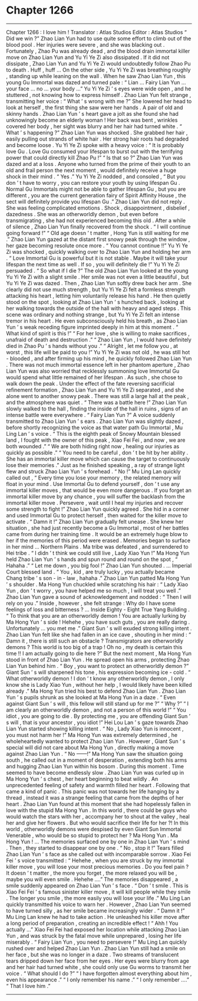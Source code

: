 
# Chapter 1266


---

Chapter 1266 : I love him !
Translator :
Atlas Studios
Editor :
Atlas Studios
“ Did we win ?” Zhao Lian Yun had to use quite some effort to climb out of the blood pool .
Her injuries were severe , and she was blacking out .
Fortunately , Zhao Pu was already dead , and the blood drain immortal killer move on Zhao Lian Yun and Yu Yi Ye Zi also dissipated .
If it did not dissipate , Zhao Lian Yun and Yu Yi Ye Zi would undoubtedly follow Zhao Pu to death .
Huff , huff …
On the other side , Yu Yi Ye Zi was breathing roughly , standing up while leaning on the wall .
When he saw Zhao Lian Yun , this young Gu Immortal was dazed and turned pale : “ Lian … Fairy Lian Yun … your face … no … your body …”
Yu Yi Ye Zi ’ s eyes were wide open , and he stuttered , not knowing how to express himself .
Zhao Lian Yun felt strange , transmitting her voice : “ What ’ s wrong with me ?”
She lowered her head to look at herself , the first thing she saw were her hands .
A pair of old and skinny hands .
Zhao Lian Yun ’ s heart gave a jolt as she found she had unknowingly become an elderly woman !
Her back was bent , wrinkles covered her body , her sight was blurry and her hair had turned white .
“ What ’ s happening ?” Zhao Lian Yun was shocked .
She grabbed her hair , easily pulling out strands of white hair . Her strong hair roots had degraded and become loose .
Yu Yi Ye Zi spoke with a heavy voice : “ It is probably love Gu . Love Gu consumed your lifespan to burst out with the terrifying power that could directly kill Zhao Pu !”
“ Is that so ?” Zhao Lian Yun was dazed and at a loss .
Anyone who turned from the prime of their youth to an old and frail person the next moment , would definitely receive a huge shock in their mind .
“ Yes .” Yu Yi Ye Zi nodded , and consoled , “ But you don ’ t have to worry , you can restore your youth by using lifespan Gu . Normal Gu Immortals might not be able to gather lifespan Gu , but you are different , you are the current generation fairy of Spirit Affinity House , the sect will definitely provide you lifespan Gu .”
Zhao Lian Yun did not reply .
She was feeling complicated emotions . Shock , disappointment , disbelief , dazedness .
She was an otherworldly demon , but even before transmigrating , she had not experienced becoming this old .
After a while of silence , Zhao Lian Yun finally recovered from the shock .
“ I will continue going forward !”
“ Old age doesn ’ t matter , Hong Yun is still waiting for me .”
Zhao Lian Yun gazed at the distant first snowy peak through the window , her gaze becoming resolute once more .
“ You cannot continue !!” Yu Yi Ye Zi was shocked , quickly walking over to Zhao Lian Yun and holding her arm .
“ Love Immortal Gu is powerful but it is not stable . Maybe it will take your lifespan the next time as well . If so , you will definitely die !” Yu Yi Ye Zi persuaded .
“ So what if I die ?” The old Zhao Lian Yun looked at the young Yu Yi Ye Zi with a slight smile .
Her smile was not even a little beautiful , but Yu Yi Ye Zi was dazed .
Then , Zhao Lian Yun softly drew back her arm .
She clearly did not use much strength , but Yu Yi Ye Zi felt a formless strength attacking his heart , letting him voluntarily release his hand .
He then quietly stood on the spot , looking at Zhao Lian Yun ’ s hunched back , looking at her walking towards the outside of the hall with heavy and aged steps .
This scene was ordinary and nothing strange , but Yu Yi Ye Zi felt an intense tremor in his heart .
He even subconsciously held his breath , as Zhao Lian Yun ’ s weak receding figure imprinted deeply in him at this moment .
“ What kind of spirit is this !”
“ For her love , she is willing to make sacrifices , unafraid of death and destruction .”
“ Zhao Lian Yun , I would have definitely died in Zhao Pu ’ s hands without you .”
“ Alright , let me follow you , at worst , this life will be paid to you !”
Yu Yi Ye Zi was not old , he was still hot - blooded , and after firming up his mind , he quickly followed Zhao Lian Yun .
There was not much immortal essence left in her phantom aperture , Zhao Lian Yun was also worried that recklessly summoning love Immortal Gu would spend what little remained of her lifespan . As such , she chose to walk down the peak .
Under the effect of the fate reversing sacrificial refinement formation , Zhao Lian Yun and Yu Yi Ye Zi separated , and she alone went to another snowy peak .
There was still a large hall at the peak , and the atmosphere was quiet .
“ There was a battle here !” Zhao Lian Yun slowly walked to the hall , finding the inside of the hall in ruins , signs of an intense battle were everywhere .
“ Fairy Lian Yun ?” A voice suddenly transmitted to Zhao Lian Yun ’ s ears .
Zhao Lian Yun was slightly dazed , before shortly recognizing the voice as that water path Gu Immortal , Mu Ling Lan ’ s voice .
“ This is the eighth peak of Snowy Mountain blessed land , I fought with the owner of this peak , Xiao Fei Fei , and now , we are both wounded .”
“ We are both hiding right now , healing our injuries as quickly as possible .”
“ You need to be careful , don ’ t be hit by her ability . She has an immortal killer move which can cause the target to continuously lose their memories .”
Just as he finished speaking , a ray of strange light flew and struck Zhao Lian Yun ’ s forehead .
“ No !” Mu Ling Lan quickly called out , “ Every time you lose your memory , the related memory will float in your mind . Use Immortal Gu to defend yourself , don ’ t use any immortal killer moves , that would be even more dangerous . If you forget an immortal killer move by any chance , you will suffer the backlash from the immortal killer move . Persevere , wait until I heal my injuries and recover some strength to fight !”
Zhao Lian Yun quickly agreed .
She hid in a corner and used Immortal Gu to protect herself , then waited for the killer move to activate .
“ Damn it !” Zhao Lian Yun gradually felt unease . She knew her situation , she had just recently become a Gu Immortal , most of her battles came from during her training time . It would be an extremely huge blow to her if the memories of this period were erased .
Memories began to surface in her mind …
Northern Plains .
Ma tribe was defeated , and surrendered to Hei tribe .
“ I didn ’ t think we could still live , Lady Xiao Yun !” Ma Hong Yun held Zhao Lian Yun ’ s hands and spun round and round on the spot , “ Hahaha .”
“ Let me down , you big fool !” Zhao Lian Yun shouted .
…
Imperial Court blessed land .
“ You , kid , are truly lucky , you actually became Chang tribe ’ s son - in - law , hahaha .” Zhao Lian Yun patted Ma Hong Yun ’ s shoulder .
Ma Hong Yun chuckled while scratching his hair : “ Lady Xiao Yun , don ’ t worry , you have helped me so much , I will treat you well .”
Zhao Lian Yun gave a sound of acknowledgement and nodded : “ Then I will rely on you .”
Inside , however , she felt strange : Why do I have some feelings of loss and bitterness ?
…
Inside Eighty - Eight True Yang Building .
“ To think that you are an otherworldly demon ! You are actually lurking by Ma Hong Yun ’ s side ! Hehehe , you have such guts , you are really daring . Unfortunately … you met me .” Giant Sun ’ s will exuded strong killing intent .
Zhao Lian Yun felt like she had fallen in an ice cave , shouting in her mind : “ Damn it , there is still such an obstacle ? Transmigrators are otherworldly demons ? This world is too big of a trap ! Oh no , my death is certain this time !! I am actually going to die here ?”
But the next moment , Ma Hong Yun stood in front of Zhao Lian Yun .
He spread open his arms , protecting Zhao Lian Yun behind him .
“ Boy , you want to protect an otherworldly demon ?” Giant Sun ’ s will sharpened his tone , his expression becoming ice - cold .
“ What otherworldly demon ! I don ’ t know any otherworldly demon , I only know she is Lady Xiao Yun , without her help , I would likely have been killed already .” Ma Hong Yun tried his best to defend Zhao Lian Yun .
Zhao Lian Yun ’ s pupils shrunk as she looked at Ma Hong Yun in a daze .
“ Even against Giant Sun ’ s will , this fellow will still stand up for me ?”
“ Why ?”
“ I am clearly an otherworldly demon , and not a person of this world !”
“ You idiot , you are going to die . By protecting me , you are offending Giant Sun ’ s will , that is your ancestor , you idiot !”
Hei Lou Lan ’ s gaze towards Zhao Lian Yun started showing killing intent .
“ No , Lady Xiao Yun is innocent , you must not harm her !” Ma Hong Yun was extremely determined , he wholeheartedly wanted to protect Zhao Lian Yun .
However , Giant Sun ’ s special will did not care about Ma Hong Yun , directly making a move against Zhao Lian Yun .
“ No ——!” Ma Hong Yun saw the situation going south , he called out in a moment of desperation , extending both his arms and hugging Zhao Lian Yun within his bosom .
During this moment .
Time seemed to have become endlessly slow .
Zhao Lian Yun was curled up in Ma Hong Yun ’ s chest , her heart beginning to beat wildly .
An unprecedented feeling of safety and warmth filled her heart .
Following that came a kind of panic .
This panic was not towards her life hanging by a thread , instead it was a strange feeling that came from the depths of her heart .
Zhao Lian Yun found at this moment that she had hopelessly fallen in love with the stupid Ma Hong Yun .
In this world , there could be guys who would watch the stars with her , accompany her to shout at the valley , heal her and give her flowers . But who would sacrifice their life for her ?!
In this world , otherworldly demons were despised by even Giant Sun Immortal Venerable , who would be so stupid to protect her ?
Ma Hong Yun .
Ma Hong Yun !
…
The memories surfaced one by one in Zhao Lian Yun ’ s mind .
Then , they started to disappear one by one .
“ No , stop it !” Tears filled Zhao Lian Yun ’ s face as she called out with incomparable sorrow .
Xiao Fei Fei ’ s voice transmitted : “ Hehehe , when you are struck by my immortal killer move , you will lose your most precious memories . Do you feel pain ? It doesn ’ t matter , the more you forget , the more relaxed you will be , maybe you will even smile . Hehehe ….”
The memories disappeared , a smile suddenly appeared on Zhao Lian Yun ’ s face .
“ Don ’ t smile . This is Xiao Fei Fei ’ s famous sinister killer move , it will kill people while they smile . The longer you smile , the more easily you will lose your life .” Mu Ling Lan quickly transmitted his voice to warn her .
However , Zhao Lian Yun seemed to have turned silly , as her smile became increasingly wider .
“ Damn it !” Mu Ling Lan knew he had to take action .
He unleashed his killer move after a long period of preparation , creating an incredible effect !
“ Ahh ! You actually …” Xiao Fei Fei had exposed her location while attacking Zhao Lian Yun , and was struck by the fatal move while unprepared , losing her life miserably .
“ Fairy Lian Yun , you need to persevere !” Mu Ling Lan quickly rushed over and helped Zhao Lian Yun .
Zhao Lian Yun still had a smile on her face , but she was no longer in a daze .
Two streams of translucent tears dripped down her face from her eyes .
Her eyes were blurry from age and her hair had turned white , she could only use Gu worms to transmit her voice .
“ What should I do ?”
“ I have forgotten almost everything about him , even his appearance .”
“ I only remember his name .”
“ I only remember ….”
“ That I love him .”

---

